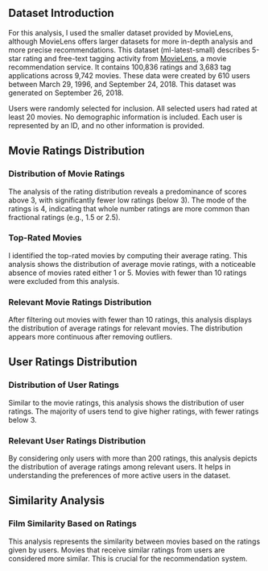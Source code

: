 ## Dataset Introduction

For this analysis, I used the smaller dataset provided by MovieLens, although MovieLens offers larger datasets for more in-depth analysis and more precise recommendations. This dataset (ml-latest-small) describes 5-star rating and free-text tagging activity from [MovieLens](http://movielens.org), a movie recommendation service. It contains 100,836 ratings and 3,683 tag applications across 9,742 movies. These data were created by 610 users between March 29, 1996, and September 24, 2018. This dataset was generated on September 26, 2018.

Users were randomly selected for inclusion. All selected users had rated at least 20 movies. No demographic information is included. Each user is represented by an ID, and no other information is provided.

## Movie Ratings Distribution

### Distribution of Movie Ratings

The analysis of the rating distribution reveals a predominance of scores above 3, with significantly fewer low ratings (below 3). The mode of the ratings is 4, indicating that whole number ratings are more common than fractional ratings (e.g., 1.5 or 2.5).

### Top-Rated Movies

I identified the top-rated movies by computing their average rating. This analysis shows the distribution of average movie ratings, with a noticeable absence of movies rated either 1 or 5. Movies with fewer than 10 ratings were excluded from this analysis.

### Relevant Movie Ratings Distribution

After filtering out movies with fewer than 10 ratings, this analysis displays the distribution of average ratings for relevant movies. The distribution appears more continuous after removing outliers.

## User Ratings Distribution

### Distribution of User Ratings

Similar to the movie ratings, this analysis shows the distribution of user ratings. The majority of users tend to give higher ratings, with fewer ratings below 3.

### Relevant User Ratings Distribution

By considering only users with more than 200 ratings, this analysis depicts the distribution of average ratings among relevant users. It helps in understanding the preferences of more active users in the dataset.

## Similarity Analysis

### Film Similarity Based on Ratings

This analysis represents the similarity between movies based on the ratings given by users. Movies that receive similar ratings from users are considered more similar. This is crucial for the recommendation system.
